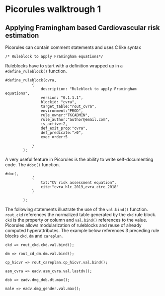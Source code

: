 # Picorules walktrough 1



## Applying Framingham based Cardiovascular risk estimation 


Picorules can contain comment statements and uses C like syntax
```
/* Ruleblock to apply Framingham equations*/
```

Ruleblocks have to start with a definition wrapped up in a ```#define_ruleblock()``` function.

```
#define_ruleblock(cvra,
            {
                description: "Ruleblock to apply Framingham equations",
                version: "0.1.1.1",
                blockid: "cvra",
                target_table:"rout_cvra",
                environment:"PROD",
                rule_owner:"TKCADMIN",
                rule_author:"author@email.com",
                is_active:2,
                def_exit_prop:"cvra",
                def_predicate:">0",
                exec_order:5
                
            }
        );
```

A very useful feature in Picorules is the ability to write self-documenting code. The ```#doc()``` function.  

```
#doc(,
            {
                txt:"CV risk assessment equation",
                cite:"cvra_hlc_2019,cvra_circ_2018"
            }
            
        );
```

The following statements illustrate the use of the ```val.bind()``` function. ```rout_ckd``` references the normalized table generated by the ```ckd``` rule block. ```ckd``` is the property or column and ```val.bind()``` references to the value. Picorules allows modularization of ruleblocks and reuse of already computed hyperattributes.
The example below references 3 preceding rule blocks ```ckd```, ```dm``` and ```careplan```. 

```
ckd => rout_ckd.ckd.val.bind();

dm => rout_cd_dm.dm.val.bind();

cp_hicvr => rout_careplan.cp_hicvr.val.bind();
```



```
asm_cvra => eadv.asm_cvra.val.lastdv();
        
dob => eadv.dmg_dob.dt.max();

male => eadv.dmg_gender.val.max();
```






